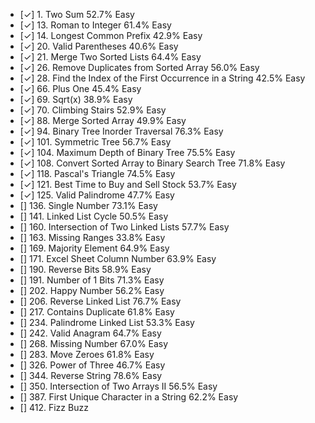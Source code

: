 - [✓] 1. Two Sum 52.7% Easy
- [✓] 13. Roman to Integer 61.4% Easy
- [✓] 14. Longest Common Prefix 42.9% Easy
- [✓] 20. Valid Parentheses 40.6% Easy
- [✓] 21. Merge Two Sorted Lists 64.4% Easy
- [✓] 26. Remove Duplicates from Sorted Array 56.0% Easy
- [✓] 28. Find the Index of the First Occurrence in a String 42.5% Easy
- [✓] 66. Plus One 45.4% Easy
- [✓] 69. Sqrt(x) 38.9% Easy
- [✓] 70. Climbing Stairs 52.9% Easy
- [✓] 88. Merge Sorted Array 49.9% Easy
- [✓] 94. Binary Tree Inorder Traversal 76.3% Easy
- [✓] 101. Symmetric Tree 56.7% Easy
- [✓] 104. Maximum Depth of Binary Tree 75.5% Easy
- [✓] 108. Convert Sorted Array to Binary Search Tree 71.8% Easy
- [✓] 118. Pascal's Triangle 74.5% Easy
- [✓] 121. Best Time to Buy and Sell Stock 53.7% Easy
- [✓] 125. Valid Palindrome 47.7% Easy
- [] 136. Single Number 73.1% Easy
- [] 141. Linked List Cycle 50.5% Easy
- [] 160. Intersection of Two Linked Lists 57.7% Easy
- [] 163. Missing Ranges 33.8% Easy
- [] 169. Majority Element 64.9% Easy
- [] 171. Excel Sheet Column Number 63.9% Easy
- [] 190. Reverse Bits 58.9% Easy
- [] 191. Number of 1 Bits 71.3% Easy
- [] 202. Happy Number 56.2% Easy
- [] 206. Reverse Linked List 76.7% Easy
- [] 217. Contains Duplicate 61.8% Easy
- [] 234. Palindrome Linked List 53.3% Easy
- [] 242. Valid Anagram 64.7% Easy
- [] 268. Missing Number 67.0% Easy
- [] 283. Move Zeroes 61.8% Easy
- [] 326. Power of Three 46.7% Easy
- [] 344. Reverse String 78.6% Easy
- [] 350. Intersection of Two Arrays II 56.5% Easy
- [] 387. First Unique Character in a String 62.2% Easy
- [] 412. Fizz Buzz